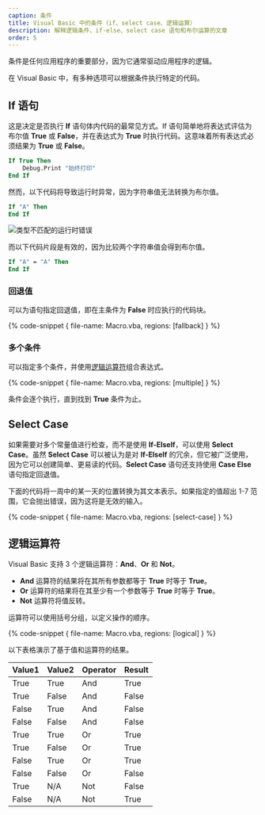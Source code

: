 ```yaml
---
caption: 条件
title: Visual Basic 中的条件（if、select case、逻辑运算）
description: 解释逻辑条件、if-else、select case 语句和布尔运算的文章
order: 5
---
```

条件是任何应用程序的重要部分，因为它通常驱动应用程序的逻辑。

在 Visual Basic 中，有多种选项可以根据条件执行特定的代码。

## If 语句

这是决定是否执行 **If** 语句体内代码的最常见方式。If 语句简单地将表达式评估为布尔值 **True** 或 **False**，并在表达式为 **True** 时执行代码。这意味着所有表达式必须结果为 **True** 或 **False**。

~~~ vb jagged
If True Then
    Debug.Print "始终打印"
End If
~~~

然而，以下代码将导致运行时异常，因为字符串值无法转换为布尔值。

~~~ vb jagged
If "A" Then
End If
~~~

![类型不匹配的运行时错误](type-mismatch-runtime-error.png)

而以下代码片段是有效的，因为比较两个字符串值会得到布尔值。

~~~ vb jagged
If "A" = "A" Then
End If
~~~

### 回退值

可以为语句指定回退值，即在主条件为 **False** 时应执行的代码块。

{% code-snippet { file-name: Macro.vba, regions: [fallback] } %}

### 多个条件

可以指定多个条件，并使用[逻辑运算符](#logical-operators)组合表达式。

{% code-snippet { file-name: Macro.vba, regions: [multiple] } %}

条件会逐个执行，直到找到 **True** 条件为止。

## Select Case

如果需要对多个常量值进行检查，而不是使用 **If-ElseIf**，可以使用 **Select Case**。虽然 **Select Case** 可以被认为是对 **If-ElseIf** 的冗余，但它被广泛使用，因为它可以创建简单、更易读的代码。**Select Case** 语句还支持使用 **Case Else** 语句指定回退值。

下面的代码将一周中的某一天的位置转换为其文本表示。如果指定的值超出 1-7 范围，它会抛出错误，因为这将是无效的输入。

{% code-snippet { file-name: Macro.vba, regions: [select-case] } %}

## 逻辑运算符

Visual Basic 支持 3 个逻辑运算符：**And**、**Or** 和 **Not**。

* **And** 运算符的结果将在其所有参数都等于 **True** 时等于 **True**。
* **Or** 运算符的结果将在其至少有一个参数等于 **True** 时等于 **True**。
* **Not** 运算符将值反转。

运算符可以使用括号分组，以定义操作的顺序。

{% code-snippet { file-name: Macro.vba, regions: [logical] } %}

以下表格演示了基于值和运算符的结果。

| Value1 | Value2 | Operator | Result |
|--------|--------|----------|--------|
| True   | True   | And      | True   |
| True   | False  | And      | False  |
| False  | True   | And      | False  |
| False  | False  | And      | False  |
| True   | True   | Or       | True   |
| True   | False  | Or       | True   |
| False  | True   | Or       | True   |
| False  | False  | Or       | False  |
| True   | N/A    | Not      | False  |
| False  | N/A    | Not      | True   |